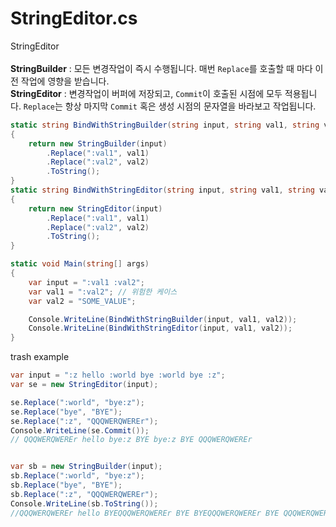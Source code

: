 # StringEditor.cs
StringEditor<br>
<br>
__StringBuilder__ : 모든 변경작업이 즉시 수행됩니다. 매번 `Replace`를 호출할 때 마다 이전 작업에 영향을 받습니다.<br>
__StringEditor__ : 변경작업이 버퍼에 저장되고, `Commit`이 호출된 시점에 모두 적용됩니다. `Replace`는 항상 마지막 `Commit` 혹은 생성 시점의 문자열을 바라보고 작업됩니다.

```cs
static string BindWithStringBuilder(string input, string val1, string val2)
{
    return new StringBuilder(input)
        .Replace(":val1", val1)
        .Replace(":val2", val2)
        .ToString();
}
static string BindWithStringEditor(string input, string val1, string val2)
{
    return new StringEditor(input)
        .Replace(":val1", val1)
        .Replace(":val2", val2)
        .ToString();
}

static void Main(string[] args)
{
    var input = ":val1 :val2";
    var val1 = ":val2"; // 위험한 케이스
    var val2 = "SOME_VALUE";

    Console.WriteLine(BindWithStringBuilder(input, val1, val2));
    Console.WriteLine(BindWithStringEditor(input, val1, val2));
}
```

trash example<br>
```cs
var input = ":z hello :world bye :world bye :z";
var se = new StringEditor(input);

se.Replace(":world", "bye:z");
se.Replace("bye", "BYE");
se.Replace(":z", "QQQWERQWEREr");
Console.WriteLine(se.Commit());
// QQQWERQWEREr hello bye:z BYE bye:z BYE QQQWERQWEREr


var sb = new StringBuilder(input);
sb.Replace(":world", "bye:z");
sb.Replace("bye", "BYE");
sb.Replace(":z", "QQQWERQWEREr");
Console.WriteLine(sb.ToString());
//QQQWERQWEREr hello BYEQQQWERQWEREr BYE BYEQQQWERQWEREr BYE QQQWERQWEREr
```
